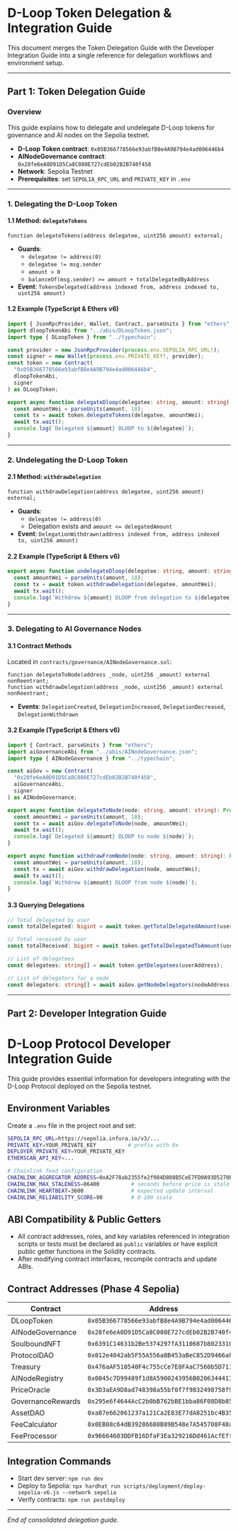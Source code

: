 # D-Loop Token Delegation & Integration Guide

This document merges the Token Delegation Guide with the Developer Integration Guide into a single reference for delegation workflows and environment setup.

---

## Part 1: Token Delegation Guide

### Overview
This guide explains how to delegate and undelegate D-Loop tokens for governance and AI nodes on the Sepolia testnet.

- **D-Loop Token contract**: `0x05B366778566e93abfB8e4A9B794e4ad006446b4`
- **AINodeGovernance contract**: `0x28fe6eA0D91D5Ca8C080E727cdEb02B2B740f458`
- **Network**: Sepolia Testnet
- **Prerequisites**: set `SEPOLIA_RPC_URL` and `PRIVATE_KEY` in `.env`

---

### 1. Delegating the D-Loop Token

#### 1.1 Method: `delegateTokens`
```solidity
function delegateTokens(address delegatee, uint256 amount) external;
```
- **Guards**:
  - `delegatee != address(0)`
  - `delegatee != msg.sender`
  - `amount > 0`
  - `balanceOf(msg.sender) >= amount + totalDelegatedByAddress`
- **Event**: `TokensDelegated(address indexed from, address indexed to, uint256 amount)`

#### 1.2 Example (TypeScript & Ethers v6)
```ts
import { JsonRpcProvider, Wallet, Contract, parseUnits } from "ethers";
import dloopTokenAbi from "../abis/DLoopToken.json";
import type { DLoopToken } from "../typechain";

const provider = new JsonRpcProvider(process.env.SEPOLIA_RPC_URL!);
const signer = new Wallet(process.env.PRIVATE_KEY!, provider);
const token = new Contract(
  "0x05B366778566e93abfB8e4A9B794e4ad006446b4",
  dloopTokenAbi,
  signer
) as DLoopToken;

export async function delegateDloop(delegatee: string, amount: string): Promise<void> {
  const amountWei = parseUnits(amount, 18);
  const tx = await token.delegateTokens(delegatee, amountWei);
  await tx.wait();
  console.log(`Delegated ${amount} DLOOP to ${delegatee}`);
}
```

---

### 2. Undelegating the D-Loop Token

#### 2.1 Method: `withdrawDelegation`
```solidity
function withdrawDelegation(address delegatee, uint256 amount) external;
```
- **Guards**:
  - `delegatee != address(0)`
  - Delegation exists and `amount <= delegatedAmount`
- **Event**: `DelegationWithdrawn(address indexed from, address indexed to, uint256 amount)`

#### 2.2 Example (TypeScript & Ethers v6)
```ts
export async function undelegateDloop(delegatee: string, amount: string): Promise<void> {
  const amountWei = parseUnits(amount, 18);
  const tx = await token.withdrawDelegation(delegatee, amountWei);
  await tx.wait();
  console.log(`Withdrew ${amount} DLOOP from delegation to ${delegatee}`);
}
```

---

### 3. Delegating to AI Governance Nodes

#### 3.1 Contract Methods
Located in `contracts/governance/AINodeGovernance.sol`:
```solidity
function delegateToNode(address _node, uint256 _amount) external nonReentrant;
function withdrawDelegation(address _node, uint256 _amount) external nonReentrant;
```
- **Events**: `DelegationCreated`, `DelegationIncreased`, `DelegationDecreased`, `DelegationWithdrawn`

#### 3.2 Example (TypeScript & Ethers v6)
```ts
import { Contract, parseUnits } from "ethers";
import aiGovernanceAbi from "../abis/AINodeGovernance.json";
import type { AINodeGovernance } from "../typechain";

const aiGov = new Contract(
  "0x28fe6eA0D91D5Ca8C080E727cdEb02B2B740f458",
  aiGovernanceAbi,
  signer
) as AINodeGovernance;

export async function delegateToNode(node: string, amount: string): Promise<void> {
  const amountWei = parseUnits(amount, 18);
  const tx = await aiGov.delegateToNode(node, amountWei);
  await tx.wait();
  console.log(`Delegated ${amount} DLOOP to node ${node}`);
}

export async function withdrawFromNode(node: string, amount: string): Promise<void> {
  const amountWei = parseUnits(amount, 18);
  const tx = await aiGov.withdrawDelegation(node, amountWei);
  await tx.wait();
  console.log(`Withdrew ${amount} DLOOP from node ${node}`);
}
```

#### 3.3 Querying Delegations
```ts
// Total delegated by user
const totalDelegated: bigint = await token.getTotalDelegatedAmount(userAddress);

// Total received by user
const totalReceived: bigint = await token.getTotalDelegatedToAmount(userAddress);

// List of delegatees
const delegatees: string[] = await token.getDelegatees(userAddress);

// List of delegators for a node
const delegators: string[] = await aiGov.getNodeDelegators(nodeAddress);
```

---

## Part 2: Developer Integration Guide

# D-Loop Protocol Developer Integration Guide

This guide provides essential information for developers integrating with the D-Loop Protocol deployed on the Sepolia testnet.

## Environment Variables
Create a `.env` file in the project root and set:
```bash
SEPOLIA_RPC_URL=https://sepolia.infura.io/v3/...
PRIVATE_KEY=YOUR_PRIVATE_KEY          # prefix with 0x
DEPLOYER_PRIVATE_KEY=YOUR_PRIVATE_KEY
ETHERSCAN_API_KEY=...

# Chainlink feed configuration
CHAINLINK_AGGREGATOR_ADDRESS=0xA2F78ab2355fe2f984D808B5CeE7FD0A93D5270E
CHAINLINK_MAX_STALENESS=86400          # seconds before price is stale
CHAINLINK_HEARTBEAT=3600               # expected update interval
CHAINLINK_RELIABILITY_SCORE=90         # 0-100 scale
```

## ABI Compatibility & Public Getters
- All contract addresses, roles, and key variables referenced in integration scripts or tests must be declared as `public` variables or have explicit public getter functions in the Solidity contracts.
- After modifying contract interfaces, recompile contracts and update ABIs.

## Contract Addresses (Phase 4 Sepolia)
| Contract               | Address                                      |
|------------------------|----------------------------------------------|
| DLoopToken             | `0x05B366778566e93abfB8e4A9B794e4ad006446b4` |
| AINodeGovernance       | `0x28fe6eA0D91D5Ca8C080E727cdEb02B2B740f458` |
| SoulboundNFT           | `0x6391C14631b2Be5374297fA3110687b80233104c` |
| ProtocolDAO            | `0x012e4042ab5F55A556a8B453aBeC852D9466aFb0` |
| Treasury               | `0x476aAF510540F4c755cCe7E0FAaC7560b5D711F4` |
| AINodeRegistry         | `0x0045c7D99489f1d8A5900243956B0206344417DD` |
| PriceOracle            | `0x3D3aEA9D8ad748398a55bf0f7f9832498758f92a` |
| GovernanceRewards      | `0x295e6f4644AcC2b0bB762bBE1bba86F08D8b85f2` |
| AssetDAO               | `0xa87e662061237a121Ca2E83E77dA8251bc4B3529` |
| FeeCalculator          | `0x0EB08c64dB39286680B89B548e7A545708F48adf` |
| FeeProcessor           | `0x96664603DDFB16DfaF3Ea329216Dd461AcfEffaA` |

## Integration Commands
- Start dev server: `npm run dev`
- Deploy to Sepolia: `npx hardhat run scripts/deployment/deploy-sepolia-v6.js --network sepolia`
- Verify contracts: `npm run postdeploy`

---

*End of consolidated delegation guide.*
